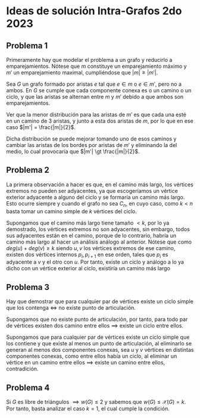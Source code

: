 # Ideas de solución Intra-Grafos 2do 2023

## Problema 1

Primeramente hay que modelar el problema a un grafo y reducirlo a emparejamientos. Nótese que $m$ constituye un emparejamiento máximo y $m'$ un emparejamiento maximal, cumpliéndose que $|m| \ge |m'|$.

Sea $G$ un grafo formado por aristas $e$ tal que $e \in m$ o $e \in m'$, pero no a ambos. En $G$ se cumple que cada componente conexa es o un camino o un ciclo, y que las aristas se alternan entre $m$ y $m'$ debido a que ambos son emparejamientos.

Ver que la menor distribución para las aristas de $m'$ es que cada una esté en un camino de 3 aristas, y junto a esta dos aristas de $m$, por lo que en ese caso $|m'| = \frac{|m|}{2}$.

Dicha distribución se puede mejorar tomando uno de esos caminos y cambiar las aristas de los bordes por aristas de $m'$ y eliminando la del medio, lo cual provocaría que $|m'| \gt \frac{|m|}{2}$.

## Problema 2

La primera observación a hacer es que, en el camino más largo, los vértices extremos no pueden ser adyacentes, ya que escogeríamos un vértice exterior adyacente a alguno del ciclo y se formaría un camino más largo. Esto ocurre siempre y cuando el grafo no sea $C_n$, en cuyo caso, como $k\lt n$ basta tomar un camino simple de $k$ vértices del ciclo.

Supongamos que el camino más largo tiene tamaño $\lt k$, por lo ya demostrado, los vértices extremos no son adyacentes, sin embargo, todos sus adyacentes están en el camino, porque de lo contrario, habría un camino más largo al hacer un análisis análogo al anterior. Nótese que como $deg(u)+deg(v) \ge k$ siendo $u,v$ los vértices extremos de ese camino, existen dos vértices internos $p_i,p_{i+1}$ en ese orden, tales que $p_i$ es adyacente a $v$ y el otro con $u$. Por tanto, existe un ciclo y análogo a lo ya dicho con un vértice exterior al ciclo, existiría un camino más largo


## Problema 3

Hay que demostrar que para cualquier par de vértices existe un ciclo simple que los contenga $\iff$ no existe punto de articulación.

Supongamos que no existe punto de articulación, por tanto, para todo par de vértices existen dos camino entre ellos $\implies$ existe un ciclo entre ellos.

Supongamos que para cualquier par de vértices existe un ciclo simple que los contiene y que existe al menos un punto de articulación, al eliminarlo se generan al menos dos componentes conexas, sea $u$ y $v$ vértices en distintas componentes conexas, como entre ellos había un ciclo, al eliminar un vértice en un camino entre ellos $\implies$ existe un camino entre ellos, contradición.

## Problema 4

Si $G$ es libre de triángulos $\implies w(G) \le 2$ y sabemos que $w(G) \le \mathcal{X}(G) = k$. Por tanto, basta analizar el caso $k=1$, el cual cumple la condición.

